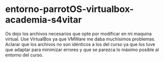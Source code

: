 # entorno-parrotOS-virtualbox-academia-s4vitar
Os dejo los archivos necesarios que opte por modificar en mi maquina virtual. Use VirtualBox ya que VMWare me daba muchísimos problemas. Aclarar que los archivos no son idénticos a los del curso ya que los tuve que adaptar para minimizar errores y que se parezca lo máximo posible al entorno del curso.
